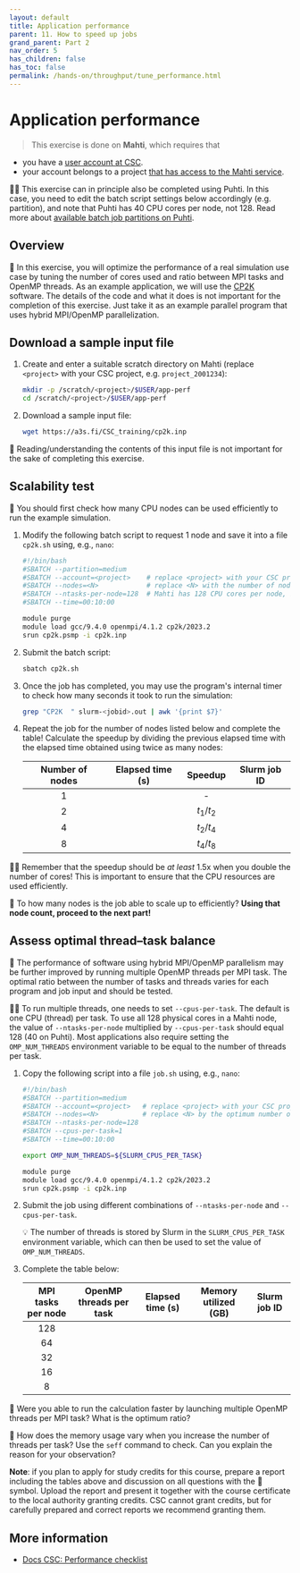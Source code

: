 ```yaml
---
layout: default
title: Application performance
parent: 11. How to speed up jobs
grand_parent: Part 2
nav_order: 5
has_children: false
has_toc: false
permalink: /hands-on/throughput/tune_performance.html
---
```


# Application performance

> This exercise is done on **Mahti**, which requires that

- you have a [user account at CSC](https://docs.csc.fi/accounts/how-to-create-new-user-account/).
- your account belongs to a project [that has access to the Mahti service](https://docs.csc.fi/accounts/how-to-add-service-access-for-project/).

☝🏻 This exercise can in principle also be completed using Puhti. In this case,
you need to edit the batch script settings below accordingly (e.g. partition),
and note that Puhti has 40 CPU cores per node, not 128. Read more about
[available batch job partitions on Puhti](https://docs.csc.fi/computing/running/batch-job-partitions/#puhti-partitions).

## Overview

💬 In this exercise, you will optimize the performance of a real simulation use
case by tuning the number of cores used and ratio between MPI tasks and OpenMP
threads. As an example application, we will use the [CP2K](https://docs.csc.fi/apps/cp2k/)
software. The details of the code and what it does is not important for the
completion of this exercise. Just take it as an example parallel program that
uses hybrid MPI/OpenMP parallelization.

## Download a sample input file

1. Create and enter a suitable scratch directory on Mahti (replace `<project>`
   with your CSC project, e.g. `project_2001234`):

   ```bash
   mkdir -p /scratch/<project>/$USER/app-perf
   cd /scratch/<project>/$USER/app-perf
   ```

2. Download a sample input file:
 
   ```bash
   wget https://a3s.fi/CSC_training/cp2k.inp
   ```

💬 Reading/understanding the contents of this input file is not important for
the sake of completing this exercise.

## Scalability test

💬 You should first check how many CPU nodes can be used efficiently to run the
example simulation.

1. Modify the following batch script to request 1 node and save it into a file
   `cp2k.sh` using, e.g., `nano`:
   
   ```bash
   #!/bin/bash
   #SBATCH --partition=medium
   #SBATCH --account=<project>    # replace <project> with your CSC project, e.g. project_2001234
   #SBATCH --nodes=<N>            # replace <N> with the number of nodes to run on
   #SBATCH --ntasks-per-node=128  # Mahti has 128 CPU cores per node, Puhti has 40
   #SBATCH --time=00:10:00

   module purge
   module load gcc/9.4.0 openmpi/4.1.2 cp2k/2023.2
   srun cp2k.psmp -i cp2k.inp
   ```

2. Submit the batch script:
   
   ```bash
   sbatch cp2k.sh
   ```

3. Once the job has completed, you may use the program's internal timer to
   check how many seconds it took to run the simulation:

   ```bash
   grep "CP2K  " slurm-<jobid>.out | awk '{print $7}'
   ```

4. Repeat the job for the number of nodes listed below and complete the table!
   Calculate the speedup by dividing the previous elapsed time with the elapsed
   time obtained using twice as many nodes:

   | Number of nodes | Elapsed time (s) | Speedup                         | Slurm job ID    |
   |:---------------:|:----------------:|:-------------------------------:|:---------------:|
   |1                |                  | -                               |                 |
   |2                |                  | *t*<sub>1</sub>/*t*<sub>2</sub> |                 |
   |4                |                  | *t*<sub>2</sub>/*t*<sub>4</sub> |                 |
   |8                |                  | *t*<sub>4</sub>/*t*<sub>8</sub> |                 |

☝🏻 Remember that the speedup should be *at least* 1.5x when you double the
number of cores! This is important to ensure that the CPU resources are used
efficiently.

💭 To how many nodes is the job able to scale up to efficiently? **Using that
node count, proceed to the next part!**

## Assess optimal thread–task balance

💬 The performance of software using hybrid MPI/OpenMP parallelism may be 
further improved by running multiple OpenMP threads per MPI task. The optimal
ratio between the number of tasks and threads varies for each program and job
input and should be tested.

☝🏻 To run multiple threads, one needs to set `--cpus-per-task`. The default
is one CPU (thread) per task. To use all 128 physical cores in a Mahti node,
the value of `--ntasks-per-node` multiplied by `--cpus-per-task` should equal
128  (40 on Puhti). Most applications also require setting the `OMP_NUM_THREADS`
environment variable to be equal to the number of threads per task.

1. Copy the following script into a file `job.sh` using, e.g., `nano`:

   ```bash
   #!/bin/bash
   #SBATCH --partition=medium
   #SBATCH --account=<project>   # replace <project> with your CSC project, e.g. project_2001234
   #SBATCH --nodes=<N>           # replace <N> by the optimum number of nodes you got in the last part
   #SBATCH --ntasks-per-node=128
   #SBATCH --cpus-per-task=1
   #SBATCH --time=00:10:00

   export OMP_NUM_THREADS=${SLURM_CPUS_PER_TASK}

   module purge
   module load gcc/9.4.0 openmpi/4.1.2 cp2k/2023.2
   srun cp2k.psmp -i cp2k.inp
   ```

2. Submit the job using different combinations of `--ntasks-per-node` and
   `--cpus-per-task`.
   
   💡 The number of threads is stored by Slurm in the `SLURM_CPUS_PER_TASK`
   environment variable, which can then be used to set the value of
   `OMP_NUM_THREADS`.

3. Complete the table below:

   | MPI tasks per node  | OpenMP threads per task | Elapsed time (s) | Memory utilized (GB) | Slurm job ID |
   |:-------------------:|:-----------------------:|:----------------:|:--------------------:|:------------:|
   |128                  |                         |                  |                      |              |
   |64                   |                         |                  |                      |              |
   |32                   |                         |                  |                      |              |
   |16                   |                         |                  |                      |              |
   |8                    |                         |                  |                      |              |

💭 Were you able to run the calculation faster by launching multiple OpenMP
threads per MPI task? What is the optimum ratio?

💭 How does the memory usage vary when you increase the number of threads per
task? Use the `seff` command to check. Can you explain the reason for your
observation?

**Note**: if you plan to apply for study credits for this course, prepare a
report including the tables above and discussion on all questions with the 💭
symbol. Upload the report and present it together with the course certificate
to the local authority granting credits. CSC cannot grant credits, but for
carefully prepared and correct reports we recommend granting them.

## More information

- [Docs CSC: Performance checklist](https://docs.csc.fi/computing/running/performance-checklist/)
